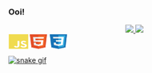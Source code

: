 ### Ooi!
<div align="center">
  <a href="https://github.com/maju3s">
  <img height="160em" src="https://github-readme-stats.vercel.app/api?username=maju3s&show_icons=true&theme=dracula&include_all_commits=true&count_private=true"/>
  <img height="160em" src="https://github-readme-stats.vercel.app/api/top-langs/?username=maju3s&layout=compact&langs_count=7&theme=dracula"/>
</div>

  <div style="display: flex"; align-itens: center><br>
  <img align="center" alt="maju-Js" height="30" width="40" src="https://raw.githubusercontent.com/devicons/devicon/master/icons/javascript/javascript-plain.svg">
  <img align="center" alt="maju-HTML" height="30" width="40" src="https://raw.githubusercontent.com/devicons/devicon/master/icons/html5/html5-original.svg">
  <img align="center" alt="maju-CSS" height="30" width="40" src="https://raw.githubusercontent.com/devicons/devicon/master/icons/css3/css3-original.svg">
  </div>
  
![snake gif](https://github.com/maju3s/maju3s/blob/output/github-contribution-grid-snake.svg)
